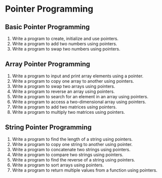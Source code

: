 # Pointer Programming

## Basic Pointer Programming

1. Write a program to create, initialize and use pointers.
2. Write a program to add two numbers using pointers.
3. Write a program to swap two numbers using pointers.

## Array Pointer Programming

1. Write a program to input and print array elements using a pointer.
2. Write a program to copy one array to another using pointers.
3. Write a program to swap two arrays using pointers.
4. Write a program to reverse an array using pointers.
5. Write a program to search for an element in an array using pointers.
6. Write a program to access a two-dimensional array using pointers.
7. Write a program to add two matrices using pointers.
8. Write a program to multiply two matrices using pointers.

## String Pointer Programming

1. Write a program to find the length of a string using pointers.
2. Write a program to copy one string to another using pointer.
3. Write a program to concatenate two strings using pointers.
4. Write a program to compare two strings using pointers.
5. Write a program to find the reverse of a string using pointers.
6. Write a program to sort arrays using pointers.
7. Write a program to return multiple values from a function using pointers.
